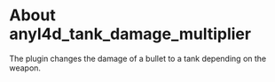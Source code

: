 # About anyl4d_tank_damage_multiplier
The plugin changes the damage of a bullet to a tank depending on the weapon.

